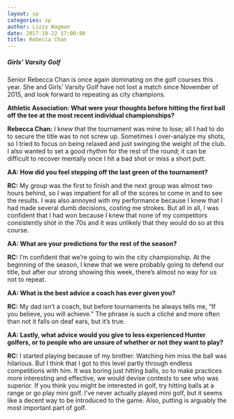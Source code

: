 ```yaml
---
layout: sp
categories: sp
author: Lizzy Wagman
date: 2017-10-22 17:00:00
title: Rebecca Chan
---
```


##### Girls’ Varsity Golf

Senior Rebecca Chan is once again dominating on the golf courses this year. She and Girls’ Varsity Golf have not lost a match since November of 2015, and look forward to repeating as city champions.

**Athletic Association: What were your thoughts before hitting the first ball off the tee at the most recent individual championships?**

**Rebecca Chan:** I knew that the tournament was mine to lose; all I had to do to secure the title was to not screw up. Sometimes I over-analyze my shots, so I tried to focus on being relaxed and just swinging the weight of the club. I also wanted to set a good rhythm for the rest of the round; it can be difficult to recover mentally once I hit a bad shot or miss a short putt.

**AA: How did you feel stepping off the last green of the tournament?**

**RC:** My group was the first to finish and the next group was almost two hours behind, so I was impatient for all of the scores to come in and to see the results. I was also annoyed with my performance because I knew that I had made several dumb decisions, costing me strokes. But all in all, I was confident that I had won because I knew that none of my competitors consistently shot in the 70s and it was unlikely that they would do so at this course.

**AA: What are your predictions for the rest of the season?**

**RC:** I’m confident that we’re going to win the city championship. At the beginning of the season, I knew that we were probably going to defend our title, but after our strong showing this week, there’s almost no way for us not to repeat.

**AA: What is the best advice a coach has ever given you?**

**RC:** My dad isn’t a coach, but before tournaments he always tells me, “If you believe, you will achieve.” The phrase is such a cliché and more often than not it falls on deaf ears, but it’s true.

**AA: Lastly, what advice would you give to less experienced Hunter golfers, or to people who are unsure of whether or not they want to play?**

**RC:** I started playing because of my brother. Watching him miss the ball was hilarious. But I think that I got to this level partly through endless competitions with him. It was boring just hitting balls, so to make practices more interesting and effective, we would devise contests to see who was superior. If you think you might be interested in golf, try hitting balls at a range or go play mini golf. I’ve never actually played mini golf, but it seems like a decent way to be introduced to the game. Also, putting is arguably the most important part of golf.
